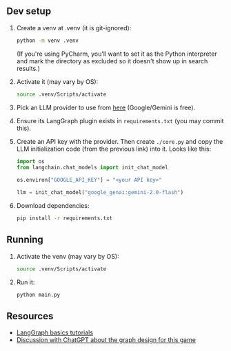 ## Dev setup

1. Create a venv at .venv (it is git-ignored):
    ```bash
    python -m venv .venv
    ```

   (If you're using PyCharm, you'll want to set it as the Python interpreter and mark the directory as excluded so it doesn't show up in search results.)

2. Activate it (may vary by OS):
    ```bash
    source .venv/Scripts/activate
    ```
   

3. Pick an LLM provider to use from [here](https://langchain-ai.github.io/langgraph/tutorials/get-started/1-build-basic-chatbot/#3-add-a-node) (Google/Gemini is free).
4. Ensure its LangGraph plugin exists in `requirements.txt` (you may commit this).
5. Create an API key with the provider. Then create `./core.py` and copy the LLM initialization code (from the previous link) into it. Looks like this:
   ```python
   import os
   from langchain.chat_models import init_chat_model
   
   os.environ["GOOGLE_API_KEY"] = "<your API key>"
   
   llm = init_chat_model("google_genai:gemini-2.0-flash")
   ```

6. Download dependencies:

    ```bash
    pip install -r requirements.txt
    ```

## Running

1. Activate the venv (may vary by OS):
    ```bash
    source .venv/Scripts/activate
    ```
   
2. Run it:
   ```bash
   python main.py
   ```

## Resources
- [LangGraph basics tutorials](https://langchain-ai.github.io/langgraph/tutorials/get-started/1-build-basic-chatbot/#2-create-a-stategraph)
- [Discussion with ChatGPT about the graph design for this game](https://chatgpt.com/share/6838fafe-f994-8010-aa8c-7abb1f64cdab)
